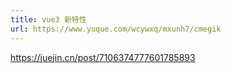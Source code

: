 ```yaml
---
title: vue3 新特性
url: https://www.yuque.com/wcywxq/mxunh7/cmegik
---
```


<https://juejin.cn/post/7106374777601785893>
